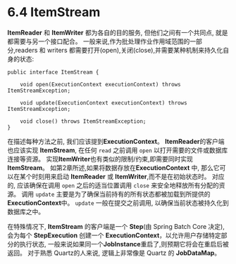 # 6.4 ItemStream #


**ItemReader** 和 **ItemWriter** 都为各自的目的服务, 但他们之间有一个共同点, 就是都需要与另一个接口配合。 一般来说,作为批处理作业作用域范围的一部分,readers 和 writers 都需要打开(open),关闭(close),并需要某种机制来持久化自身的状态:


	public interface ItemStream {
	
	    void open(ExecutionContext executionContext) throws ItemStreamException;
	
	    void update(ExecutionContext executionContext) throws ItemStreamException;
	
	    void close() throws ItemStreamException;
	}



在描述每种方法之前, 我们应该提到**ExecutionContext**。 **ItemReader**的客户端也应该实现 **ItemStream**, 在任何 `read` 之前调用 `open` 以打开需要的文件或数据库连接等资源。 实现**ItemWriter**也有类似的限制/约束,即需要同时实现**ItemStream**。 如第2章所述,如果将数据存放在**ExecutionContext** 中, 那么它可以在某个时刻用来启动 **ItemReader** 或 **ItemWriter**,而不是在初始状态时。 对应的, 应该确保在调用 `open` 之后的适当位置调用 `close` 来安全地释放所有分配的资源。 调用 `update` 主要是为了确保当前持有的所有状态都被加载到所提供的 **ExecutionContext**中。 `update` 一般在提交之前调用, 以确保当前状态被持久化到数据库之中。


在特殊情况下, **ItemStream** 的客户端是一个  **Step**(由 Spring Batch Core 决定), 会为每个 **StepExecution** 创建一个 **ExecutionContext**，以允许用户存储特定部分的执行状态, 一般来说如果同一个**JobInstance**重启了,则预期它将会在重启后被返回。 对于熟悉 Quartz的人来说, 逻辑上非常像是 Quartz 的 **JobDataMap**。
